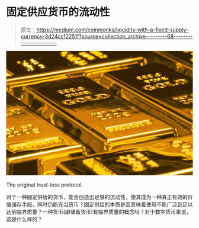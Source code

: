 # 固定供应货币的流动性

> 原文：<https://medium.com/coinmonks/liquidity-with-a-fixed-supply-currency-3d24cc12251f?source=collection_archive---------68----------------------->

![](img/0a8fa0f649f86ad9c11b4aa13e6ba151.png)

The original trust-less protocol.

对于一种固定供给的货币，能否创造出足够的流动性，使其成为一种真正有效的价值储存手段，同时仍能充当货币？固定供给的本质是否意味着使用不能广泛到足以达到临界质量？一种货币(即储备货币)有临界质量的概念吗？对于数字货币来说，这是什么样的？